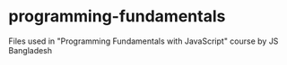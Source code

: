 # programming-fundamentals
Files used in "Programming Fundamentals with JavaScript" course by JS Bangladesh
